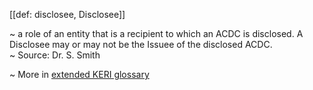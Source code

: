 [[def: disclosee, Disclosee]]

~ a role of an entity that is a recipient to which an ACDC is disclosed. A Disclosee may or may not be the Issuee of the disclosed ACDC.  
~ Source: Dr. S. Smith

~ More in <a href="https://weboftrust.github.io/WOT-terms/docs/glossary/disclosee">extended KERI glossary</a>
